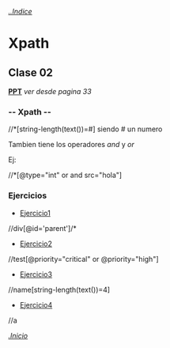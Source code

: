 *[..Indice](https://github.com/rodixxi/testingAtomation_Java_H_A_2016#---indice---)*


# Xpath
## Clase 02

**[PPT](../clase01/clase1_y_clase2.pdf)** *ver desde pagina 33*

### -- Xpath --

//*[string-length(text())=#] siendo # un numero

Tambien tiene los operadores *and* y *or*

Ej:

//*[@type="int" or and src="hola"]


### Ejercicios

- [Ejercicio1](https://rodixxi.github.io/testingAtomation_Java_H_A_2016/clase02/xpath%20ex2/1.html)

//div[@id='parent']/*
- [Ejercicio2](https://rodixxi.github.io/testingAtomation_Java_H_A_2016/clase02/xpath%20ex2/2.html)

//test[@priority="critical" or @priority="high"]
- [Ejercicio3](https://rodixxi.github.io/testingAtomation_Java_H_A_2016/clase02/xpath%20ex2/3.html)

//name[string-length(text())=4]
- [Ejercicio4](https://rodixxi.github.io/testingAtomation_Java_H_A_2016/clase02/xpath%20ex2/4.html)

//a


*[.Inicio](#)*